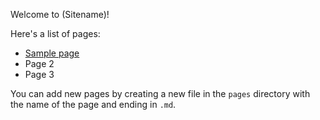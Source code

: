 Welcome to (Sitename)!

Here's a list of pages:

* [Sample page](/?title=sample)
* Page 2
* Page 3

You can add new pages by creating a new file in the `pages` directory with the name of the page and ending in `.md`.